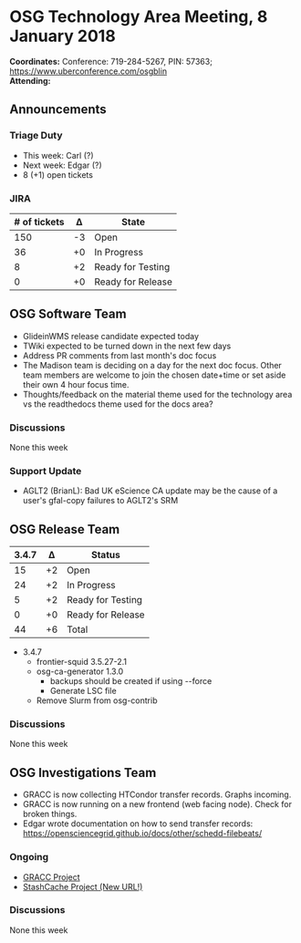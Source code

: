# OSG Technology Area Meeting,  8 January 2018

**Coordinates:** Conference: 719-284-5267, PIN: 57363; <https://www.uberconference.com/osgblin>   
**Attending:**   


## Announcements


### Triage Duty

-   This week: Carl (?)
-   Next week: Edgar (?)
-   8 (+1) open tickets


### JIRA

| # of tickets | &Delta; | State             |
|------------ |------- |----------------- |
| 150          | -3      | Open              |
| 36           | +0      | In Progress       |
| 8            | +2      | Ready for Testing |
| 0            | +0      | Ready for Release |


## OSG Software Team

-   GlideinWMS release candidate expected today
-   TWiki expected to be turned down in the next few days
-   Address PR comments from last month's doc focus
-   The Madison team is deciding on a day for the next doc focus. Other team members are welcome to join the chosen date+time or set aside their own 4 hour focus time.
-   Thoughts/feedback on the material theme used for the technology area vs the readthedocs theme used for the docs area? 

### Discussions

None this week  


### Support Update

-   AGLT2 (BrianL): Bad UK eScience CA update may be the cause of a user's gfal-copy failures to AGLT2's SRM


## OSG Release Team

| 3.4.7 | &Delta; | Status            |
|------ |-------- |------------------ |
| 15    | +2      | Open              |
| 24    | +2      | In Progress       |
| 5     | +2      | Ready for Testing |
| 0     | +0      | Ready for Release |
| 44    | +6      | Total             |

-   3.4.7
    -   frontier-squid 3.5.27-2.1
    -   osg-ca-generator 1.3.0
        -   backups should be created if using --force
        -   Generate LSC file
    -   Remove Slurm from osg-contrib

### Discussions

None this week  


## OSG Investigations Team

-   GRACC is now collecting HTCondor transfer records.  Graphs incoming.
-   GRACC is now running on a new frontend (web facing node).  Check for broken things.
-   Edgar wrote documentation on how to send transfer records: <https://opensciencegrid.github.io/docs/other/schedd-filebeats/>


### Ongoing

-   [GRACC Project](https://jira.opensciencegrid.org/projects/GRACC/)
-   [StashCache Project (New URL!)](https://opensciencegrid.github.io/StashCache/)


### Discussions

None this week
